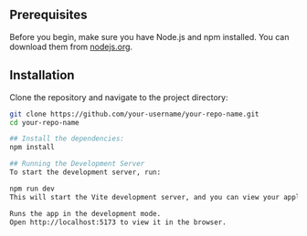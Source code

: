 ## Prerequisites

Before you begin, make sure you have Node.js and npm installed. You can download them from [nodejs.org](https://nodejs.org).

## Installation

Clone the repository and navigate to the project directory:

```bash
git clone https://github.com/your-username/your-repo-name.git
cd your-repo-name

## Install the dependencies:
npm install

## Running the Development Server
To start the development server, run:

npm run dev
This will start the Vite development server, and you can view your application at http://localhost:5173.

Runs the app in the development mode.
Open http://localhost:5173 to view it in the browser.
